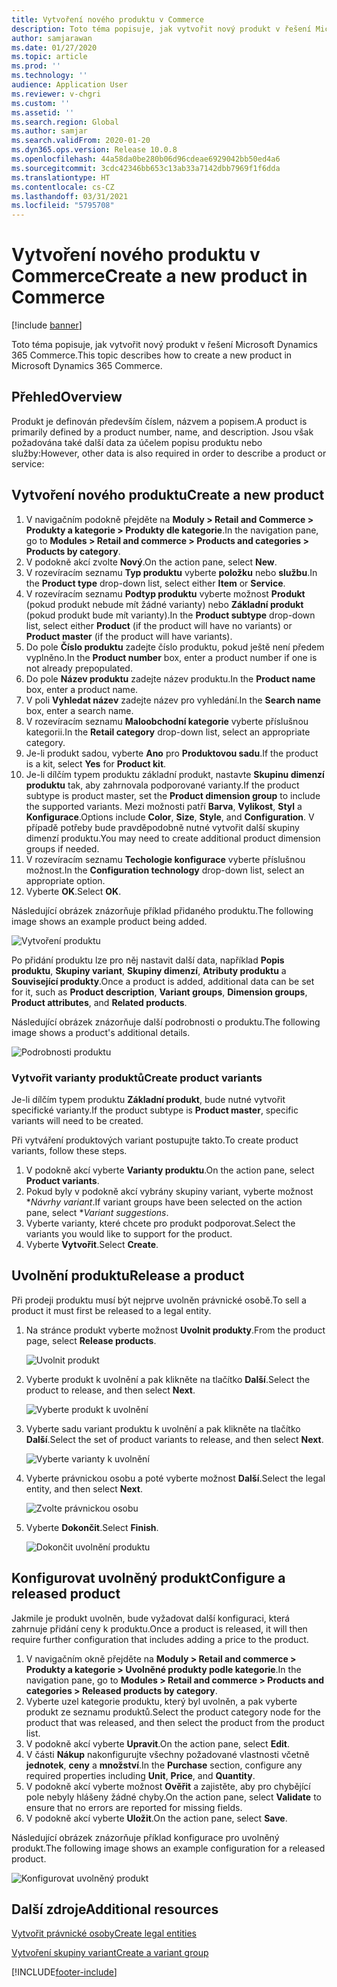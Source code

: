 ```yaml
---
title: Vytvoření nového produktu v Commerce
description: Toto téma popisuje, jak vytvořit nový produkt v řešení Microsoft Dynamics 365 Commerce.
author: samjarawan
ms.date: 01/27/2020
ms.topic: article
ms.prod: ''
ms.technology: ''
audience: Application User
ms.reviewer: v-chgri
ms.custom: ''
ms.assetid: ''
ms.search.region: Global
ms.author: samjar
ms.search.validFrom: 2020-01-20
ms.dyn365.ops.version: Release 10.0.8
ms.openlocfilehash: 44a58da0be280b06d96cdeae6929042bb50ed4a6
ms.sourcegitcommit: 3cdc42346bb653c13ab33a7142dbb7969f1f6dda
ms.translationtype: HT
ms.contentlocale: cs-CZ
ms.lasthandoff: 03/31/2021
ms.locfileid: "5795708"
---
```

# <a name="create-a-new-product-in-commerce"></a><span data-ttu-id="9e385-103">Vytvoření nového produktu v Commerce</span><span class="sxs-lookup"><span data-stu-id="9e385-103">Create a new product in Commerce</span></span>


[!include [banner](includes/banner.md)]

<span data-ttu-id="9e385-104">Toto téma popisuje, jak vytvořit nový produkt v řešení Microsoft Dynamics 365 Commerce.</span><span class="sxs-lookup"><span data-stu-id="9e385-104">This topic describes how to create a new product in Microsoft Dynamics 365 Commerce.</span></span>

## <a name="overview"></a><span data-ttu-id="9e385-105">Přehled</span><span class="sxs-lookup"><span data-stu-id="9e385-105">Overview</span></span>

<span data-ttu-id="9e385-106">Produkt je definován především číslem, názvem a popisem.</span><span class="sxs-lookup"><span data-stu-id="9e385-106">A product is primarily defined by a product number, name, and description.</span></span> <span data-ttu-id="9e385-107">Jsou však požadována také další data za účelem popisu produktu nebo služby:</span><span class="sxs-lookup"><span data-stu-id="9e385-107">However, other data is also required in order to describe a product or service:</span></span>

## <a name="create-a-new-product"></a><span data-ttu-id="9e385-108">Vytvoření nového produktu</span><span class="sxs-lookup"><span data-stu-id="9e385-108">Create a new product</span></span>

1. <span data-ttu-id="9e385-109">V navigačním podokně přejděte na **Moduly \> Retail and Commerce \> Produkty a kategorie \> Produkty dle kategorie**.</span><span class="sxs-lookup"><span data-stu-id="9e385-109">In the navigation pane, go to **Modules \> Retail and commerce \> Products and categories \> Products by category**.</span></span>
1. <span data-ttu-id="9e385-110">V podokně akcí zvolte **Nový**.</span><span class="sxs-lookup"><span data-stu-id="9e385-110">On the action pane, select **New**.</span></span>
1. <span data-ttu-id="9e385-111">V rozevíracím seznamu **Typ produktu** vyberte **položku** nebo **službu**.</span><span class="sxs-lookup"><span data-stu-id="9e385-111">In the **Product type** drop-down list, select either **Item** or **Service**.</span></span>
1. <span data-ttu-id="9e385-112">V rozevíracím seznamu **Podtyp produktu** vyberte možnost **Produkt** (pokud produkt nebude mít žádné varianty) nebo **Základní produkt** (pokud produkt bude mít varianty).</span><span class="sxs-lookup"><span data-stu-id="9e385-112">In the **Product subtype** drop-down list, select either **Product** (if the product will have no variants) or **Product master** (if the product will have variants).</span></span>
1. <span data-ttu-id="9e385-113">Do pole **Číslo produktu** zadejte číslo produktu, pokud ještě není předem vyplněno.</span><span class="sxs-lookup"><span data-stu-id="9e385-113">In the **Product number** box, enter a product number if one is not already prepopulated.</span></span>
1. <span data-ttu-id="9e385-114">Do pole **Název produktu** zadejte název produktu.</span><span class="sxs-lookup"><span data-stu-id="9e385-114">In the **Product name** box, enter a product name.</span></span>
1. <span data-ttu-id="9e385-115">V poli **Vyhledat název** zadejte název pro vyhledání.</span><span class="sxs-lookup"><span data-stu-id="9e385-115">In the **Search name** box, enter a search name.</span></span>
1. <span data-ttu-id="9e385-116">V rozevíracím seznamu **Maloobchodní kategorie** vyberte příslušnou kategorii.</span><span class="sxs-lookup"><span data-stu-id="9e385-116">In the **Retail category** drop-down list, select an appropriate category.</span></span>
1. <span data-ttu-id="9e385-117">Je-li produkt sadou, vyberte **Ano** pro **Produktovou sadu**.</span><span class="sxs-lookup"><span data-stu-id="9e385-117">If the product is a kit, select **Yes** for **Product kit**.</span></span>
1. <span data-ttu-id="9e385-118">Je-li dílčím typem produktu základní produkt, nastavte **Skupinu dimenzí produktu** tak, aby zahrnovala podporované varianty.</span><span class="sxs-lookup"><span data-stu-id="9e385-118">If the product subtype is product master, set the **Product dimension group** to include the supported variants.</span></span> <span data-ttu-id="9e385-119">Mezi možnosti patří **Barva**, **Vylikost**, **Styl** a **Konfigurace**.</span><span class="sxs-lookup"><span data-stu-id="9e385-119">Options include **Color**, **Size**, **Style**, and **Configuration**.</span></span> <span data-ttu-id="9e385-120">V případě potřeby bude pravděpodobně nutné vytvořit další skupiny dimenzí produktu.</span><span class="sxs-lookup"><span data-stu-id="9e385-120">You may need to create additional product dimension groups if needed.</span></span>
1. <span data-ttu-id="9e385-121">V rozevíracím seznamu **Techologie konfigurace** vyberte příslušnou možnost.</span><span class="sxs-lookup"><span data-stu-id="9e385-121">In the **Configuration technology** drop-down list, select an appropriate option.</span></span>
1. <span data-ttu-id="9e385-122">Vyberte **OK**.</span><span class="sxs-lookup"><span data-stu-id="9e385-122">Select **OK**.</span></span>

<span data-ttu-id="9e385-123">Následující obrázek znázorňuje příklad přidaného produktu.</span><span class="sxs-lookup"><span data-stu-id="9e385-123">The following image shows an example product being added.</span></span>

![Vytvoření produktu](media/create-new-product.png)

<span data-ttu-id="9e385-125">Po přidání produktu lze pro něj nastavit další data, například **Popis produktu**, **Skupiny variant**, **Skupiny dimenzí**, **Atributy produktu** a **Související produkty**.</span><span class="sxs-lookup"><span data-stu-id="9e385-125">Once a product is added, additional data can be set for it, such as **Product description**, **Variant groups**, **Dimension groups**, **Product attributes**, and **Related products**.</span></span>

<span data-ttu-id="9e385-126">Následující obrázek znázorňuje další podrobnosti o produktu.</span><span class="sxs-lookup"><span data-stu-id="9e385-126">The following image shows a product's additional details.</span></span>

![Podrobnosti produktu](media/create-new-product-2.png)

### <a name="create-product-variants"></a><span data-ttu-id="9e385-128">Vytvořit varianty produktů</span><span class="sxs-lookup"><span data-stu-id="9e385-128">Create product variants</span></span>

<span data-ttu-id="9e385-129">Je-li dílčím typem produktu **Základní produkt**, bude nutné vytvořit specifické varianty.</span><span class="sxs-lookup"><span data-stu-id="9e385-129">If the product subtype is **Product master**, specific variants will need to be created.</span></span> 

<span data-ttu-id="9e385-130">Při vytváření produktových variant postupujte takto.</span><span class="sxs-lookup"><span data-stu-id="9e385-130">To create product variants, follow these steps.</span></span>

1. <span data-ttu-id="9e385-131">V podokně akcí vyberte **Varianty produktu**.</span><span class="sxs-lookup"><span data-stu-id="9e385-131">On the action pane, select **Product variants**.</span></span>
1. <span data-ttu-id="9e385-132">Pokud byly v podokně akcí vybrány skupiny variant, vyberte možnost \**Návrhy variant*.</span><span class="sxs-lookup"><span data-stu-id="9e385-132">If variant groups have been selected on the action pane, select \**Variant suggestions*.</span></span>
1. <span data-ttu-id="9e385-133">Vyberte varianty, které chcete pro produkt podporovat.</span><span class="sxs-lookup"><span data-stu-id="9e385-133">Select the variants you would like to support for the product.</span></span>
1. <span data-ttu-id="9e385-134">Vyberte **Vytvořit**.</span><span class="sxs-lookup"><span data-stu-id="9e385-134">Select **Create**.</span></span>

## <a name="release-a-product"></a><span data-ttu-id="9e385-135">Uvolnění produktu</span><span class="sxs-lookup"><span data-stu-id="9e385-135">Release a product</span></span>

<span data-ttu-id="9e385-136">Při prodeji produktu musí být nejprve uvolněn právnické osobě.</span><span class="sxs-lookup"><span data-stu-id="9e385-136">To sell a product it must first be released to a legal entity.</span></span>

1. <span data-ttu-id="9e385-137">Na stránce produkt vyberte možnost **Uvolnit produkty**.</span><span class="sxs-lookup"><span data-stu-id="9e385-137">From the product page, select **Release products**.</span></span>

    ![Uvolnit produkt](media/create-new-product-3.png)

1. <span data-ttu-id="9e385-139">Vyberte produkt k uvolnění a pak klikněte na tlačítko **Další**.</span><span class="sxs-lookup"><span data-stu-id="9e385-139">Select the product to release, and then select **Next**.</span></span>

    ![Vyberte produkt k uvolnění](media/create-new-product-4.png)

1. <span data-ttu-id="9e385-141">Vyberte sadu variant produktu k uvolnění a pak klikněte na tlačítko **Další**.</span><span class="sxs-lookup"><span data-stu-id="9e385-141">Select the set of product variants to release, and then select **Next**.</span></span>

    ![Vyberte varianty k uvolnění](media/create-new-product-5.png)

1. <span data-ttu-id="9e385-143">Vyberte právnickou osobu a poté vyberte možnost **Další**.</span><span class="sxs-lookup"><span data-stu-id="9e385-143">Select the legal entity, and then select **Next**.</span></span>

    ![Zvolte právnickou osobu](media/create-new-product-6.png)

1. <span data-ttu-id="9e385-145">Vyberte **Dokončit**.</span><span class="sxs-lookup"><span data-stu-id="9e385-145">Select **Finish**.</span></span>

    ![Dokončit uvolnění produktu](media/create-new-product-7.png)

## <a name="configure-a-released-product"></a><span data-ttu-id="9e385-147">Konfigurovat uvolněný produkt</span><span class="sxs-lookup"><span data-stu-id="9e385-147">Configure a released product</span></span>

<span data-ttu-id="9e385-148">Jakmile je produkt uvolněn, bude vyžadovat další konfiguraci, která zahrnuje přidání ceny k produktu.</span><span class="sxs-lookup"><span data-stu-id="9e385-148">Once a product is released, it will then require further configuration that includes adding a price to the product.</span></span>

1. <span data-ttu-id="9e385-149">V navigačním okně přejděte na **Moduly \> Retail and commerce \> Produkty a kategorie \> Uvolněné produkty podle kategorie**.</span><span class="sxs-lookup"><span data-stu-id="9e385-149">In the navigation pane, go to **Modules \> Retail and commerce \> Products and categories \> Released products by category**.</span></span>
1. <span data-ttu-id="9e385-150">Vyberte uzel kategorie produktu, který byl uvolněn, a pak vyberte produkt ze seznamu produktů.</span><span class="sxs-lookup"><span data-stu-id="9e385-150">Select the product category node for the product that was released, and then select the product from the product list.</span></span>
1. <span data-ttu-id="9e385-151">V podokně akcí vyberte **Upravit**.</span><span class="sxs-lookup"><span data-stu-id="9e385-151">On the action pane, select **Edit**.</span></span>
1. <span data-ttu-id="9e385-152">V části **Nákup** nakonfigurujte všechny požadované vlastnosti včetně **jednotek**, **ceny** a **množství**.</span><span class="sxs-lookup"><span data-stu-id="9e385-152">In the **Purchase** section, configure any required properties including **Unit**, **Price**,  and **Quantity**.</span></span>
1. <span data-ttu-id="9e385-153">V podokně akcí vyberte možnost **Ověřit** a zajistěte, aby pro chybějící pole nebyly hlášeny žádné chyby.</span><span class="sxs-lookup"><span data-stu-id="9e385-153">On the action pane, select **Validate** to ensure that no errors are reported for missing fields.</span></span>
1. <span data-ttu-id="9e385-154">V podokně akcí vyberte **Uložit**.</span><span class="sxs-lookup"><span data-stu-id="9e385-154">On the action pane, select **Save**.</span></span>

<span data-ttu-id="9e385-155">Následující obrázek znázorňuje příklad konfigurace pro uvolněný produkt.</span><span class="sxs-lookup"><span data-stu-id="9e385-155">The following image shows an example configuration for a released product.</span></span>

![Konfigurovat uvolněný produkt](media/create-new-product-8.png)

## <a name="additional-resources"></a><span data-ttu-id="9e385-157">Další zdroje</span><span class="sxs-lookup"><span data-stu-id="9e385-157">Additional resources</span></span>

[<span data-ttu-id="9e385-158">Vytvořit právnické osoby</span><span class="sxs-lookup"><span data-stu-id="9e385-158">Create legal entities</span></span>](channels-legal-entities.md)

[<span data-ttu-id="9e385-159">Vytvoření skupiny variant</span><span class="sxs-lookup"><span data-stu-id="9e385-159">Create a variant group</span></span>](create-variant-group.md) 


[!INCLUDE[footer-include](../includes/footer-banner.md)]